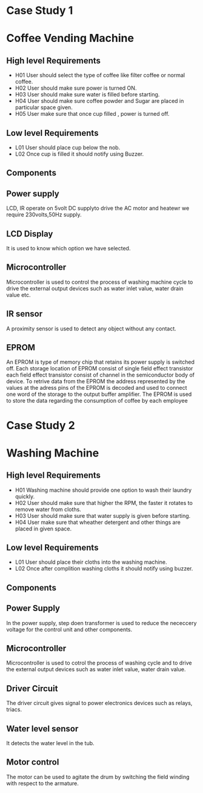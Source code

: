 # Case Study 1
# Coffee Vending Machine


## High level Requirements
- H01 User should select the type of coffee like filter coffee or normal coffee.
- H02 User should make sure power is turned ON.
- H03 User should make sure water is filled before starting.
- H04 User should make sure coffee powder and Sugar are placed in particular space given.
- H05 User make sure that once cup filled , power is turned off.

## Low level Requirements
- L01 User should place cup below the nob.
- L02 Once cup is filled it should notify using Buzzer.

## Components
## Power supply
LCD, IR operate on 5volt DC supplyto drive the AC motor and heatewr we require 230volts,50Hz supply.
## LCD Display
It is used to know which option we have selected.
## Microcontroller
Microcontroller is used to control the process of washing machine cycle to drive the external output devices such as water inlet value, water drain value etc.
## IR sensor
A proximity sensor is used to detect any object without any contact.
## EPROM 
An EPROM is type of memory chip that retains its power supply is switched off. Each storage location of EPROM consist of single field effect transistor each field effect transistor consist of channel in the semiconductor body of device. To retrive data from the EPROM the address represented by the values at the adress pins of the EPROM is decoded and used to connect one word of the storage to the output buffer amplifier. The EPROM is used to store the data regarding the consumption of coffee by each employee

# Case Study 2
# Washing Machine 



## High level Requirements
- H01 Washing machine should provide one option to wash their laundry quickly.
- H02 User should make sure that higher the RPM, the faster it rotates to remove water from cloths.
- H03 User should make sure that water supply is given before starting.
- H04 User make sure that wheather detergent and other things are placed in given space.

## Low level Requirements
- L01 User should place their cloths into the washing machine.
- L02 Once after complition washing cloths it should notify using buzzer.
## Components
## Power Supply
In the power supply, step doen transformer is used to reduce the nececcery voltage for the control unit and other components.
## Microcontroller
Microcontroller is used to cotrol the process of washing cycle and to drive the external output devices such as water inlet value, water drain value.
## Driver Circuit 
The driver circuit gives signal to power electronics devices such as relays, triacs.
## Water level sensor 
It detects the water level in the tub.
## Motor control 
The motor can be used to agitate the drum by switching the field winding with respect to the armature.